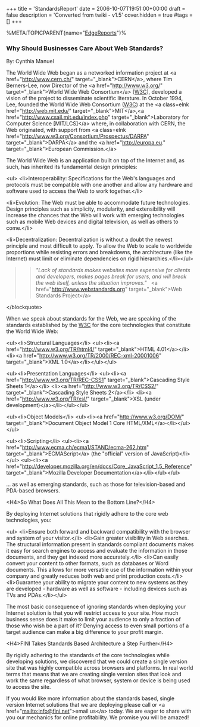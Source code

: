 +++
title = 'StandardsReport'
date = 2006-10-07T19:51:00+00:00
draft = false
description = 'Converted from twiki - v1.5'
cover.hidden = true
#tags = []
+++

%META:TOPICPARENT{name="[EdgeReports](EdgeReports "wikilink")"}%

### Why Should Businesses Care About Web Standards?

By: Cynthia Manuel

The World Wide Web began as a networked information project at \<a
href="<http://www.cern.ch/>" target="\_blank"\>CERN\</a\>, where Tim
Berners-Lee, now Director of the \<a href="<http://www.w3.org/>"
target="\_blank"\>World Wide Web Consortium\</a\>
\[[W3C](W3C "wikilink")\], developed a vision of the project to
disseminate scientific literature. In October 1994, Lee, founded the
World Wide Web Consortium ([W3C](W3C "wikilink")) at the \<a class=elnk
href="<http://web.mit.edu/>" target="\_blank"\>MIT\</a\>,\<a
href="<http://www.csail.mit.edu/index.php>" target="\_blank"\>Laboratory
for Computer Science \[MIT/LCS\]\</a\> where, in collaboration with
CERN, the Web originated, with support from \<a class=elnk
href="<http://www.w3.org/Consortium/Prospectus/DARPA>"
target="\_blank"\>DARPA\</a\> and the \<a href="<http://europa.eu>."
target="\_blank"\>European Commission.\</a\>

The World Wide Web is an application built on top of the Internet and,
as such, has inherited its fundamental design principles:

\<ul\> \<li\>Interoperability: Specifications for the Web's languages
and protocols must be compatible with one another and allow any hardware
and software used to access the Web to work together.\</li\>

\<li\>Evolution: The Web must be able to accommodate future
technologies. Design principles such as simplicity, modularity, and
extensibility will increase the chances that the Web will work with
emerging technologies such as mobile Web devices and digital television,
as well as others to come.\</li\>

\<li\>Decentralization: Decentralization is without a doubt the newest
principle and most difficult to apply. To allow the Web to scale to
worldwide proportions while resisting errors and breakdowns, the
architecture (like the Internet) must limit or eliminate dependencies on
rigid hierarchies.\</li\>\</ul\>

> > *"Lack of standards makes websites more expensive for clients and
> > developers, makes pages break for users, and will break the web
> > itself, unless the situation improves."*   \<a
> > href="<http://www.webstandards.org>" target="\_blank"\>Web Standards
> > Project\</a\>

\</blockquote\>

When we speak about standards for the Web, we are speaking of the
standards established by the [W3C](W3C "wikilink") for the core
technologies that constitute the World Wide Web:

\<ul\>\<li\>Structural Languages\</li\> \<ul\>\<li\>\<a
href="<http://www.w3.org/TR/html4/>" target="\_blank"\>HTML
4.01\</a\>\</li\> \<li\>\<a
href="<http://www.w3.org/TR/2000/REC-xml-20001006>"
target="\_blank"\>XML 1.0\</a\>\</li\>\</ul\>\</ul\>

\<ul\>\<li\>Presentation Languages\</li\> \<ul\>\<li\>\<a
href="<http://www.w3.org/TR/REC-CSS1>" target="\_blank"\>Cascading Style
Sheets 1\</a\>\</li\> \<li\>\<a href="<http://www.w3.org/TR/CSS2/>"
target="\_blank"\>Cascading Style Sheets 2\</a\>\</li\> \<li\>\<a
href="<http://www.w3.org/TR/xsl/>" target="\_blank"\>XSL (under
development)\</a\>\</li\>\</ul\>\</ul\>

\<ul\>\<li\>Object Models\</li\> \<ul\>\<li\>\<a
href="<http://www.w3.org/DOM/>" target="\_blank"\>Document Object Model
1 Core HTML/XML\</a\>\</li\>\</ul\>\</ul\>

\<ul\>\<li\>Scripting\</li\> \<ul\>\<li\>\<a
href="<http://www.ecma.ch/ecma1/STAND/ecma-262.htm>"
target="\_blank"\>ECMAScript\</a\> (the "official" version of
JavaScript)\</li\>\</ul\> \<ul\>\<li\>\<a
href="<http://developer.mozilla.org/en/docs/Core_JavaScript_1.5_Reference>"
target="\_blank"\>Mozilla Developer
Documentation\</a\>\</li\>\</ul\>\</ul\>

... as well as emerging standards, such as those for television-based
and PDA-based browsers.

\<H4\>So What Does All This Mean to the Bottom Line?\</H4\>

By deploying Internet solutions that rigidly adhere to the core web
technologies, you:

\<ul\> \<li\>Ensure both forward and backward compatibility with the
browser and system of your visitor.\</li\> \<li\>Gain greater visibility
in Web searches. The structural information present in standards
compliant documents makes it easy for search engines to access and
evaluate the information in those documents, and they get indexed more
accurately.\</li\> \<li\>Can easily convert your content to other
formats, such as databases or Word documents. This allows for more
versatile use of the information within your company and greatly reduces
both web and print production costs.\</li\> \<li\>Guarantee your ability
to migrate your content to new systems as they are developed - hardware
as well as software - including devices such as TVs and
PDAs.\</li\>\</ul\>

The most basic consequence of ignoring standards when deploying your
Internet solution is that you will restrict access to your site. How
much business sense does it make to limit your audience to only a
fraction of those who wish be a part of it? Denying access to even small
portions of a target audience can make a big difference to your profit
margin.

\<H4\>FINI Takes Standards Based Architecture a Step Further\</H4\>

By rigidly adhering to the standards of the core technologies while
developing solutions, we discovered that we could create a single
version site that was highly compatible across browsers and platforms.
In real world terms that means that we are creating single version sites
that look and work the same regardless of what browser, system or device
is being used to access the site.

If you would like more information about the standards based, single
version Internet solutions that we are deploying please call or \<a
href="[mailto:info@fini.net](mailto:info@fini.net)"\>email us\</a\>
today. We are eager to share with you our mechanics for online
profitability. We promise you will be amazed!
